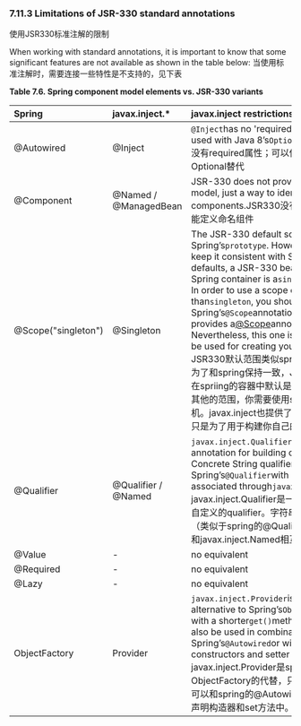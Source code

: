 ### 7.11.3 Limitations of JSR-330 standard annotations
使用JSR330标准注解的限制

When working with standard annotations, it is important to know that some significant features are not available as shown in the table below:
当使用标准注解时，需要连接一些特性是不支持的，见下表



**Table 7.6. Spring component model elements vs. JSR-330 variants**

| Spring | javax.inject.\* | javax.inject restrictions / comments |
| :--- | :--- | :--- |
| @Autowired | @Inject | `@Inject`has no 'required' attribute; can be used with Java 8’s`Optional`instead. Inject没有required属性；可以使用Java8的Optional替代|
| @Component | @Named / @ManagedBean | JSR-330 does not provide a composable model, just a way to identify named components.JSR330没有提供组合模型，只能定义命名组件 |
| @Scope\("singleton"\) | @Singleton | The JSR-330 default scope is like Spring’s`prototype`. However, in order to keep it consistent with Spring’s general defaults, a JSR-330 bean declared in the Spring container is a`singleton`by default. In order to use a scope other than`singleton`, you should use Spring’s`@Scope`annotation.`javax.inject`also provides a[@Scope](http://download.oracle.com/javaee/6/api/javax/inject/Scope.html)annotation. Nevertheless, this one is only intended to be used for creating your own annotations. JSR330默认范围类似spring的原型。然而，为了和spring保持一致，JSR330定义的bean在spriing的容器中默认是单例的。为了使用其他的范围，你需要使用spring的@Scope主机。javax.inject也提供了@Scope注解。但只是为了用于构建你自己的注解。|
| @Qualifier | @Qualifier / @Named | `javax.inject.Qualifier`is just a meta-annotation for building custom qualifiers. Concrete String qualifiers \(like Spring’s`@Qualifier`with a value\) can be associated through`javax.inject.Named`. javax.inject.Qualifier是一个元主机用于构建自定义的qualifier。字符串为值的qualifiers（类似于spring的@Qualifier有属性值）可以和javax.inject.Named相互联系。|
| @Value | - | no equivalent |
| @Required | - | no equivalent |
| @Lazy | - | no equivalent |
| ObjectFactory | Provider | `javax.inject.Provider`is a direct alternative to Spring’s`ObjectFactory`, just with a shorter`get()`method name. It can also be used in combination with Spring’s`@Autowired`or with non-annotated constructors and setter methods. javax.inject.Provider是spring的ObjectFactory的代替，只是使用get方面。也可以和spring的@Autowired一起使用在没有声明构造器和set方法中。|

  


